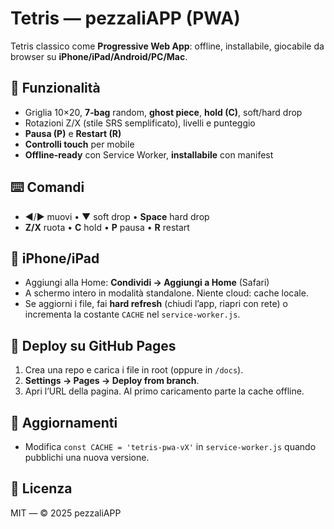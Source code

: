 # Tetris — pezzaliAPP (PWA)

Tetris classico come **Progressive Web App**: offline, installabile, giocabile da browser su **iPhone/iPad/Android/PC/Mac**.

## 🎯 Funzionalità
- Griglia 10×20, **7‑bag** random, **ghost piece**, **hold (C)**, soft/hard drop
- Rotazioni Z/X (stile SRS semplificato), livelli e punteggio
- **Pausa (P)** e **Restart (R)**
- **Controlli touch** per mobile
- **Offline‑ready** con Service Worker, **installabile** con manifest

## ⌨️ Comandi
- ◀︎/▶︎ muovi • ▼ soft drop • **Space** hard drop
- **Z/X** ruota • **C** hold • **P** pausa • **R** restart

## 📱 iPhone/iPad
- Aggiungi alla Home: **Condividi → Aggiungi a Home** (Safari)
- A schermo intero in modalità standalone. Niente cloud: cache locale.
- Se aggiorni i file, fai **hard refresh** (chiudi l’app, riapri con rete) o incrementa la costante `CACHE` nel `service-worker.js`.

## 🚀 Deploy su GitHub Pages
1. Crea una repo e carica i file in root (oppure in `/docs`).
2. **Settings → Pages → Deploy from branch**.
3. Apri l’URL della pagina. Al primo caricamento parte la cache offline.

## 🔁 Aggiornamenti
- Modifica `const CACHE = 'tetris-pwa-vX'` in `service-worker.js` quando pubblichi una nuova versione.

## 📄 Licenza
MIT — © 2025 pezzaliAPP
